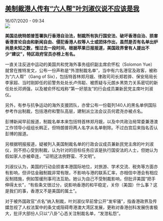 <!--1594889633000-->
[美制裁港人传有“六人帮”叶刘淑仪说不应该是我](http://www.rfi.fr//cn/%E6%B8%AF%E6%BE%B3%E5%8F%B0/20200716-%E7%BE%8E%E5%88%B6%E8%A3%81%E6%B8%AF%E4%BA%BA%E4%BC%A0%E6%9C%89-%E5%85%AD%E4%BA%BA%E5%B8%AE-%E5%8F%B6%E5%88%98%E6%B7%91%E4%BB%AA%E8%AF%B4%E4%B8%8D%E5%BA%94%E8%AF%A5%E6%98%AF%E6%88%91)
------

<div>16/07/2020 - 09:34</div><img src="https://s.rfi.fr/media/display/baf7ea42-c735-11ea-97e8-005056a98db9/w:310/p:16x9/2020-07-08T000000Z_2039393518_RC2ZOH97IPCC_RTRMADP_3_HONGKONG-PROTESTS-SECURITY-POLICE.JPG"><p><strong>美国总统特朗普签署执行香港自治法，制裁所有执行国安法、破坏香港自治、损害香港言论自由和新闻自由、侵犯香港人权等人士或团体作出，虽然是否有名单出炉尚是未知之数，惟过去一段时间，根据苹果日报报道，美国政界曾有人提出不少“建议”，特区政府官员亦榜上有名。</strong></p><div class="t-content__body u-clearfix"><div class="m-interstitial"></div><p>一直关注反送中运动的美国共和党海外事务组织副主席俞怀松（Solomon Yue）就曾在推特发文，公布一份声称是“外泄制裁名单”，当中有六名港官及政客，被称为“六人帮”（Gang of Six），包括特首林郑月娥、律政司司长郑若骅、保安局局长李家超、当时刚卸任的前警务处处长卢伟聪、被质疑与元朗乡黑势力关系密切的新任处长邓炳强，以及被俞怀松戏称“第一好朋友”的行会成员兼新民党主席叶刘淑仪。</p><p>另外，有参与抗争运动的海外支援团队，亦曾公布一份载列140人的黑名单供国际参考作出制裁，包括港府和警队高层，建制派立法会议员何君尧亦被点名。</p><p>彭博新闻早前报道，制裁名单本来包括特首林郑月娥，以及中共政治局常委兼港澳工作领导小组组长韩正，但特朗普将两人名字从名单剔除。不过白宫后来指名否认彭博的报道。</p><p>另根据明报报道，疑被列入美国制裁名单的行政会议成员兼新民党主席的叶刘淑仪，则不担心受到制裁，认为针对的目标任务应该是执行国安法的人士，但她认为假如家人亦被牵连，“证明这法例野蛮、不文明”。</p><p>刘淑仪认为，美国的行动会损害本港国际地位，对旅游、学术交流、税务等方面亦有影响，但评估金融制裁非常有限，不影响与港的联系汇率，亦相信中港会有相应反制措施，例如暂缓刑事司法互助。她认为自己不受制裁影响，但批评美国“把手伸得太长”，“有些条文很过分，说影响香港的和平稳定，关你（美国）什么事？这是我们的事，香港又不是美国的属土”。</p><p>对于被外国政官“点名”纳入制裁，叶刘淑仪早前曾公开“发牢骚”，指香港政界及传媒忽视了人权法案中的条文或阻碍粤港澳大湾区发展，更称对香港创科发展伤害极大，批评大部份人只以“八卦”心态关注制裁名单，“发泄私怨”。</p><div class="o-self-promo o-self-promo--nl o-self-promo--hidden" data-selfpromo-newsletter></div><div class="o-self-promo o-self-promo--app o-self-promo--hidden" data-selfpromo-app></div></div>
